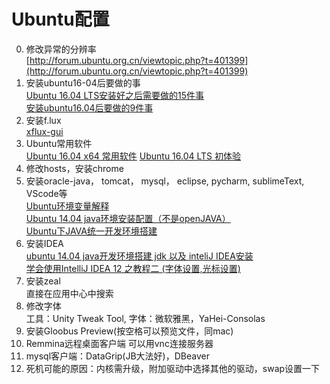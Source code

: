 ﻿# Ubuntu配置
0. 修改异常的分辨率  
[http://forum.ubuntu.org.cn/viewtopic.php?t=401399](http://forum.ubuntu.org.cn/viewtopic.php?t=401399)
1. 安装ubuntu16-04后要做的事  
[Ubuntu 16.04 LTS安装好之后需要做的15件事](http://www.cnbeta.com/articles/494747.htm)  
[安装ubuntu16.04后要做的9件事](http://staynoob.cn/post/linux/%E5%AE%89%E8%A3%85ubuntu16-04%E5%90%8E%E8%A6%81%E5%81%9A%E7%9A%849%E4%BB%B6%E4%BA%8B/)
2. 安装f.lux   
[xflux-gui](https://github.com/xflux-gui/xflux-gui)
3. Ubuntu常用软件  
[Ubuntu 16.04 x64 常用软件](http://www.cnblogs.com/sink_cup/archive/2013/04/26/1987901.html)
[Ubuntu 16.04 LTS 初体验](http://skypegnu1.blog.51cto.com/8991766/1767683)
4. 修改hosts，安装chrome  
5. 安装oracle-java， tomcat， mysql， eclipse, pycharm, sublimeText, VScode等   
[Ubuntu环境变量解释](http://www.cnblogs.com/ITBread/p/3925014.html)  
[Ubuntu  14.04 java环境安装配置（不是openJAVA）](http://blog.sina.com.cn/s/blog_53a99cf30102v6o4.html)  
[Ubuntu下JAVA统一开发环境搭建](http://www.cnblogs.com/renzku/p/5545027.html)
6. 安装IDEA  
[ubuntu 14.04 java开发环境搭建 jdk 以及 inteliJ IDEA安装](http://www.cnblogs.com/Lyush/p/4114971.html)  
[学会使用IntelliJ IDEA 12 之教程二 (字体设置,光标设置)](http://blog.csdn.net/techbirds_bao/article/details/9320739)
7. 安装zeal  
直接在应用中心中搜索
8. 修改字体  
工具：Unity Tweak Tool, 字体：微软雅黑，YaHei-Consolas
9. 安装Gloobus Preview(按空格可以预览文件，同mac)  
10. Remmina远程桌面客户端 可以用vnc连接服务器  
11. mysql客户端：DataGrip(JB大法好)，DBeaver  
12. 死机可能的原因：内核需升级，附加驱动中选择其他的驱动，swap设置一下  
